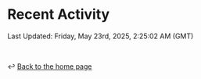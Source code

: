 # Recent Activity

<!--RECENT_ACTIVITY:start-->
<!--RECENT_ACTIVITY:end-->

<!--RECENT_ACTIVITY:last_update-->
Last Updated: Friday, May 23rd, 2025, 2:25:02 AM (GMT)
<!--RECENT_ACTIVITY:last_update_end-->

<br>

↩️ [Back to the home page](/README.md)

